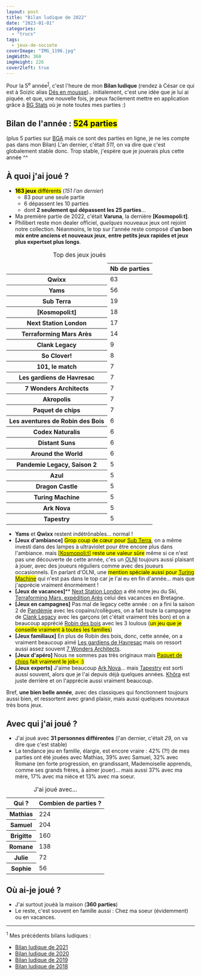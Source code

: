 ```yaml
---
layout: post
title: "Bilan ludique de 2022"
date: "2023-01-01"
categories: 
  - "trucs"
tags: 
  - jeux-de-societe
coverImage: "IMG_1196.jpg"
imgWidth: 360
imgHeight: 226
cover2left: true
---
```


Pour la 5<sup>e</sup>&nbsp;année<sup><a href="#lastyears">1</a></sup>, c'est l'heure de mon **Bilan ludique** (rendez à César ce qui est à Soizic alias [Dés en mousse](http://des-en-mousse.com/)).. initialement, c'est une idée que je lui ai piquée. et que, une nouvelle fois, je peux facilement mettre en application grâce à [BG Stats](https://www.bgstatsapp.com/) où je note toutes mes parties :)

## Bilan de l'année : **<mark>524&nbsp;parties</mark>**

(plus 5 parties sur [<abbr>BGA</abbr>](https://boardgamearena.com/) mais ce sont des parties en ligne, je ne les compte pas dans mon Bilan)
L'an dernier, c'était _511_, on va dire que c'est globalement stable donc. Trop stable, j'espère que je jouerais plus cette année ^^

## À quoi j'ai joué ?

- <mark><strong>163 jeux</strong> différents</mark> (_151 l'an dernier_)
    - 83 pour une seule partie
    - 6 dépassent les 10 parties
    - dont **2 seulement qui dépassent les 25 parties**...
- Ma première partie de 2022, c'était **Varuna**, la dernière **[Kosmopoli:t]**.
- Philibert reste mon <span lang="en">dealer</span> officiel, _quelques_ nouveaux jeux ont rejoint notre collection. Néanmoins, le top sur l'année reste composé d'**un bon mix entre anciens et nouveaux jeux**, **entre petits jeux rapides et jeux plus expertset plus longs**.

<table class="table-charts bar" style="--scale: 70">
  <caption>Top des jeux joués</caption>
  <thead class="sr-only">
    <tr>
      <td></td>
      <th scope="col">Nb de parties</th>
    </tr>
  </thead>
  <tbody>
    <tr>
<th scope="row">Qwixx</th>
<td style="--value: 63;"><span>63</span></td>
    </tr>
    <tr>
<th scope="row">Yams</th>
<td style="--value: 56;"><span>56</span></td>
    </tr>
    <tr>
<th scope="row" lang="en">Sub Terra</th>
<td style="--value: 19;"><span>19</span></td>
    </tr>
    <tr>
<th scope="row">[Kosmopoli:t]</th>
<td style="--value: 18;"><span>18</span></td>
    </tr>
    <tr>
<th scope="row" lang="en">Next Station London</th>
<td style="--value: 17;"><span>17</span></td>
    </tr>
    <tr>
<th scope="row">Terraforming Mars Arès</th>
<td style="--value: 14;"><span>14</span></td>
    </tr>
    <tr>
<th scope="row" lang="en">Clank Legacy</th>
<td style="--value: 9;"><span>9</span></td>
    </tr>
    <tr>
<th scope="row" lang="en">So Clover!</th>
<td style="--value: 8;"><span>8</span></td>
    </tr>
    <tr>
<th scope="row">101, le match</th>
<td style="--value: 7;"><span>7</span></td>
    </tr>
    <tr>
<th scope="row">Les gardiens de Havresac</th>
<td style="--value: 7;"><span>7</span></td>
    </tr>
    <tr>
<th scope="row" lang="en">7 Wonders Architects</th>
<td style="--value: 7;"><span>7</span></td>
    </tr>
    <tr>
<th scope="row">Akropolis</th>
<td style="--value: 7;"><span>7</span></td>
    </tr>
    <tr>
<th scope="row">Paquet de chips</th>
<td style="--value: 7;"><span>7</span></td>
    </tr>
    <tr>
<th scope="row">Les aventures de Robin des Bois</th>
<td style="--value: 6;"><span>6</span></td>
    </tr>
    <tr>
<th scope="row">Codex Naturalis</th>
<td style="--value: 6;"><span>6</span></td>
    </tr>
    <tr>
<th scope="row" lang="en">Distant Suns</th>
<td style="--value: 6;"><span>6</span></td>
    </tr>
    <tr>
<th scope="row" lang="en">Around the World</th>
<td style="--value: 6;"><span>6</span></td>
    </tr>
    <tr>
<th scope="row">Pandemie Legacy, Saison 2</th>
<td style="--value: 5;"><span>5</span></td>
    </tr>
    <tr>
<th scope="row">Azul</th>
<td style="--value: 5;"><span>5</span></td>
    </tr>
    <tr>
<th scope="row" lang="en">Dragon Castle</th>
<td style="--value: 5;"><span>5</span></td>
    </tr>
    <tr>
<th scope="row" lang="en">Turing Machine</th>
<td style="--value: 5;"><span>5</span></td>
    </tr>
    <tr>
<th scope="row">Ark Nova</th>
<td style="--value: 5;"><span>5</span></td>
    </tr>
    <tr>
<th scope="row" lang="en">Tapestry</th>
<td style="--value: 5;"><span>5</span></td>
    </tr>
  </tbody>
</table>

- **Yams** et **Qwixx** restent indétrônables... normal&nbsp;!
- **[Jeux d'ambiance]**  <mark>Grop coup de cœur pour <a href="https://www.philibertnet.com/fr/nuts-publishing/75241-sub-terra-3770009354059.html" lang="en">Sub Terra</a></mark>, on a même investi dans des lampes à ultraviolet pour être encore plus dans l'ambiance. mais <mark><a href="https://www.philibertnet.com/fr/opla/84144--kosmopoli-t--3760032261066.html">[Kosmopoli:t]</a> reste une valeur sûre</mark> même si ce n'est pas une découverte de cette année, c'es un <abbr title="Objet Ludique Non Identifié">OLNI</abbr> toujours aussi plaisant à jouer, avec des joueurs réguliers comme avec des joueurs occasionnels. En parlant d'<abbr>OLNI</abbr>, une <mark>mention spéciale aussi pour <a href="https://www.philibertnet.com/fr/le-scorpion-masque/113377-turing-machine-807658001164.html" lang="en">Turing Machine</a></mark> qui n'est pas dans le top car je l'ai eu en fin d'année... mais que j'apprécie vraiment énormément&nbsp;!
- **[Jeux de vacances]**** <a href="https://www.philibertnet.com/fr/blue-orange/107043-next-station-london-3664824001505.html" lang="en">Next Station London</a> a été notre jeu du Ski, <a href="https://www.philibertnet.com/fr/intrafin/105522-terraforming-mars-expedition-ares-5425037740753.html">Terraforming Mars, expédition Arès</a> celui des vacances en Bretagne.
- **[Jeux en campagnes]** Pas mal de <span lang="en">legacy</span> cette année&nbsp;: on a fini la saison 2 de <a href="https://www.philibertnet.com/fr/zman-games/54559-pandemic-legacy-saison-2-boite-noire-vf-8435407616677.html">Pandémie</a> avec les copains/collègues, on a fait toute la campagne de <a href="https://www.philibertnet.com/fr/renegade-game-studios/96088-clank-legacy-3760243850950.html" lang="en">Clank Legacy</a> avec les garçons (et c'était vraiment très bon) et on a beaucoup apprécié <a href="https://www.philibertnet.com/fr/iello/104244-les-aventures-de-robin-des-bois-9782492525025.html">Robin des bois</a> avec les 3&nbsp;loulous (<mark>un jeu que je conseille vraiment à toutes les familles</mark>)
- **[Jeux familiaux]** En plus de Robin des bois, donc, cette année, on a vraiment beaucoup aimé <a href="https://www.philibertnet.com/fr/catch-up-games/108132-les-gardiens-de-havresac-3760273010164.html">Les gardiens de Havresac</a> mais on ressort aussi assez souvent <a href="https://www.philibertnet.com/fr/repos-productions/101352-7-wonders-architects-5425016925553.html" lang="en">7 Wonders Architects</a>.
- **[Jeux d'apéro]** Nous ne sommes pas très originaux mais <mark><a href="https://www.philibertnet.com/fr/mixlore/109541-paquet-de-chips-3558380098409.html">Paquet de chips</a> fait vraiment le job< :)</mark>
- **[Jeux experts]** J'aime beaucoup <a href="https://www.philibertnet.com/fr/super-meeple/105162-ark-nova-3770023051064.html">Ark Nova</a>... mais <a href="https://www.philibertnet.com/fr/stonemaier-games/82350-tapestry-644216627523.html" lang="en">Tapestry</a> est sorti aussi souvent, alors que je l'ai depuis déjà quelques années. <a href="https://www.philibertnet.com/fr/iello/100084-khora-3760175517501.html">Khôra</a> est juste derrière et on l'apprécie aussi vraiment beaucoup.

Bref, **une bien belle année**, avec des classiques qui fonctionnent toujours aussi bien, et ressortent avec grand plaisir, mais aussi quelques nouveaux très bons jeux.


## Avec qui j'ai joué ?

- J'ai joué avec **31 personnes différentes** (l'an dernier, c'était _29_, on va dire que c'est stable)
- La tendance jeu en famille, élargie, est encore vraire&nbsp;: 42% (?!) de mes parties ont été jouées avec Mathias, 39% avec Samuel, 32% avec Romane (en forte progression, en grandissant, Mademoiselle apprends, comme ses grands frères, à aimer jouer)... mais aussi 37% avec ma mère, 17% avec ma nièce et 13% avec ma soeur.

<table class="table-charts bar" style="--scale: 250">
  <caption>J'ai joué avec...</caption>
  <thead class="sr-only">
    <tr>
      <th scope="col">Qui&nbsp;?</th>
      <th scope="col">Combien de parties&nbsp;?</th>
    </tr>
  </thead>
  <tbody>
    <tr style="--color: purple; --term: 'Mathias';">
      <th scope="row">Mathias</th>
      <td style="--value: 224"><span>224</span></td>
    </tr>
    <tr style="--color: navy; --term: 'Samuel';">
      <th scope="row">Samuel</th>
      <td style="--value: 204"><span>204</span></td>
    </tr>
    <tr style="--color: mediumvioletred; --term: 'Brigitte';">
      <th scope="row">Brigitte</th>
      <td style="--value: 160"><span>160</span></td>
    </tr>
    <tr style="--color: tomato; --term: 'Romane';">
      <th scope="row">Romane</th>
      <td style="--value: 138"><span>138</span></td>
    </tr>
    <tr style="--color: darkorange; --term: 'Julie';">
      <th scope="row">Julie</th>
      <td style="--value: 72"><span>72</span></td>
    </tr>
    <tr style="--color: pink; --term: 'Sophie';">
      <th scope="row">Sophie</th>
      <td style="--value: 56"><span>56</span></td>
    </tr>
  </tbody>
</table>

## Où ai-je joué ?

- J'ai surtout jouéà la maison (**360 parties**)
- Le reste, c'est souvent en famille aussi : Chez ma soeur (évidemment) ou en vacances.

****

<sup id="lastyears">1</sup> Mes précédents bilans ludiques&nbsp;:
- <a href="/2022/01/bilan-ludique-2021/">Bilan ludique de 2021</a>
- <a href="/2021/01/bilan-ludique-2020/">Bilan ludique de 2020</a>
- <a href="/2020/01/bilan-ludique-2019/">Bilan ludique de 2019</a>
- <a href="/2019/01/bilan-ludique-de-2018/">Bilan ludique de 2018</a>

<style>
@media screen and (min-width: 30em) {
  .table-charts.pie td:before {
    --zoom: .75;
    --part: calc(var(--value) * 3.6);
    --main-angle: calc(var(--part) -(90 *(var(--gt-25, 0) + var(--gt-50, 0) + var(--gt-75, 0))));
    --β: calc(var(--main-angle) * 0.01745329251);
    --α: calc((90 - var(--main-angle)) * 0.01745329251);
    --sin-term-β-1: var(--β);
    --sin-term-β-2: calc((var(--β) * var(--β) * var(--β)) / 6);
    --sin-term-β-3: calc((var(--β) * var(--β) * var(--β) * var(--β) * var(--β)) / 120);
    --sin-term-β-4: calc((var(--β) * var(--β) * var(--β) * var(--β) * var(--β) * var(--β) * var(--β)) / 5040);
    --sin-term-β-5: calc((var(--β) * var(--β) * var(--β) * var(--β) * var(--β) * var(--β) * var(--β) * var(--β) * var(--β)) / 362880);
    --sin-β: calc(var(--sin-term-β-1) - var(--sin-term-β-2) + var(--sin-term-β-3) - var(--sin-term-β-4) + var(--sin-term-β-5));
    --sin-term-α-1: var(--α);
    --sin-term-α-2: calc((var(--α) * var(--α) * var(--α)) / 6);
    --sin-term-α-3: calc((var(--α) * var(--α) * var(--α) * var(--α) * var(--α)) / 120);
    --sin-term-α-4: calc((var(--α) * var(--α) * var(--α) * var(--α) * var(--α) * var(--α) * var(--α)) / 5040);
    --sin-term-α-5: calc((var(--α) * var(--α) * var(--α) * var(--α) * var(--α) * var(--α) * var(--α) * var(--α) * var(--α)) / 362880);
    --sin-α: calc(var(--sin-term-α-1) - var(--sin-term-α-2) + var(--sin-term-α-3) - var(--sin-term-α-4) + var(--sin-term-α-5));
    --B: calc(var(--hypo) * var(--sin-β));
    --A: calc(var(--hypo) * var(--sin-α));
    --pos-B: calc((var(--B) * 100 / var(--hypo)) / 2);
    --pos-A: calc((var(--A) * 100 / var(--hypo)) / 2);
    background: var(--color, currentColor);
    -webkit-clip-path: polygon(50% 50%, 50% 0%, 100% 0%, calc(50% +(var(--pos-B) * 1% * var(--lt-25, 1)) +(var(--gt-25, 0) * 50%)) calc(50% -(var(--pos-A) * 1% * var(--lt-25, 1))), calc(50% +(var(--gt-25, 0) * 50%)) calc(50% +(var(--gt-25, 0) * 50%)), calc(50% +(var(--pos-A) * 1% * var(--lt-50, 1)) +(var(--gt-50, 0) * 50%)) calc(50% +(var(--pos-B) * 1% * var(--lt-50, 1)) +(var(--gt-50, 0) * 50%)), calc(50% -(var(--gt-50, 0) * 50%)) calc(50% +(var(--gt-50, 0) * 50%)), calc(50% -(var(--pos-B) * 1% * var(--lt-75, 1)) -(var(--gt-75, 0) * 50%)) calc(50% +(var(--pos-A) * 1% * var(--lt-75, 1))), calc(50% -(var(--gt-75, 0) * 50%)) calc(50% -(var(--gt-75, 0) * 50%)), calc(50% -(var(--pos-A) * 1% * var(--gt-75, 0))) calc(50% -(var(--pos-B) * 1% * var(--gt-75, 0))), 50% 50%);
    clip-path: polygon(50% 50%, 50% 0%, 100% 0%, calc(50% +(var(--pos-B) * 1% * var(--lt-25, 1)) +(var(--gt-25, 0) * 50%)) calc(50% -(var(--pos-A) * 1% * var(--lt-25, 1))), calc(50% +(var(--gt-25, 0) * 50%)) calc(50% +(var(--gt-25, 0) * 50%)), calc(50% +(var(--pos-A) * 1% * var(--lt-50, 1)) +(var(--gt-50, 0) * 50%)) calc(50% +(var(--pos-B) * 1% * var(--lt-50, 1)) +(var(--gt-50, 0) * 50%)), calc(50% -(var(--gt-50, 0) * 50%)) calc(50% +(var(--gt-50, 0) * 50%)), calc(50% -(var(--pos-B) * 1% * var(--lt-75, 1)) -(var(--gt-75, 0) * 50%)) calc(50% +(var(--pos-A) * 1% * var(--lt-75, 1))), calc(50% -(var(--gt-75, 0) * 50%)) calc(50% -(var(--gt-75, 0) * 50%)), calc(50% -(var(--pos-A) * 1% * var(--gt-75, 0))) calc(50% -(var(--pos-B) * 1% * var(--gt-75, 0))), 50% 50%);
    content: '';
    height: var(--side);
    -webkit-mask-image: radial-gradient(circle at center, #fff 0%, #fff calc(var(--side) / 2), transparent calc(var(--side) / 2));
    mask-image: radial-gradient(circle at center, #fff 0%, #fff calc(var(--side) / 2), transparent calc(var(--side) / 2));
    -webkit-transform: translate3d(-50%, -50%, 0) rotate(var(--position)) scale(var(--zoom));
    transform: translate3d(-50%, -40%, 0) rotate(var(--position)) scale(var(--zoom));
    transition: -webkit-transform 0.2s cubic-bezier(0.5, 0, 0.5, 1);
    transition: transform 0.2s cubic-bezier(0.5, 0, 0.5, 1);
    transition: transform 0.2s cubic-bezier(0.5, 0, 0.5, 1), -webkit-transform 0.2s cubic-bezier(0.5, 0, 0.5, 1);
    width: var(--side);
    will-change:transform;
  }
}
</style>
